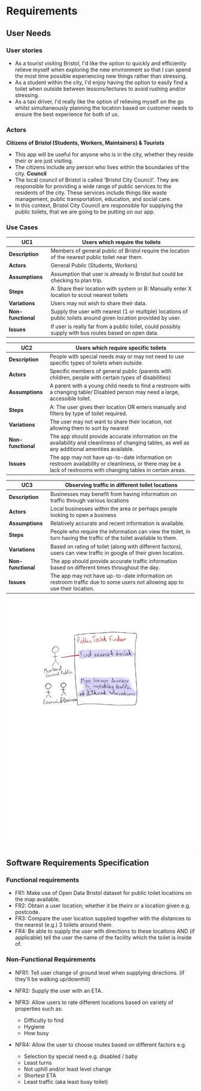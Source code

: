 # Requirements

## User Needs

### User stories
- As a tourist visiting Bristol, I'd like the option to quickly and efficiently relieve myself when exploring the new environment so that I can spend the most time possible experiencing new things rather than stressing.
- As a student within the city, I'd enjoy having the option to easily find a toilet when outside between lessons/lectures to avoid rushing and/or stressing.
- As a taxi driver, I'd really like the option of relieving myself on the go whilst simultaneously planning the location based on customer needs to ensure the best experience for both of us.


### Actors
**Citizens of Bristol (Students, Workers, Maintainers) & Tourists**
- This app will be useful for anyone who is in the city, whether they reside their or are just visiting.
- The citizens include any person who lives within the boundaries of the city.
**Council**
- The local council of Bristol is called 'Bristol City Council'. They are responsible for providing a wide range of public services to the residents of the city. These services include things like waste management, public transportation, education, and social care.
- In this context, Bristol City Council are responsible for supplying the public toilets, that we are going to be putting on our app.

### Use Cases

| UC1 | Users which require the toilets | 
| -------------------------------------- | ------------------- |
| **Description** | Members of general public of Bristol require the location of the nearest public toilet near them. |
| **Actors** | General Public (Students, Workers) |
| **Assumptions** | Assumption that user is already in Bristol but could be checking to plan trip.</td></tr>
| **Steps** | A: Share their location with system or B: Manually enter X location to scout nearest toilets |
| **Variations** | Users may not wish to share their data. |
| **Non-functional** | Supply the user with nearest (1 or multiple) locations of public toilets around given location provided by user. |
| **Issues** | If user is really far from a public toilet, could possibly supply with bus routes based on open data. |

| UC2 | Users which require specific toilets |
| -------------------------------------- | ------------------- |
| **Description** | People with special needs may or may not need to use specific types of toilets when outside. |
| **Actors** | Specific members of general public (parents with children, people with certain types of disabilities) |
| **Assumptions** | A parent with a young child needs to find a restroom with a changing table/ Disabled person may need a large, accessible toilet.</td></tr>
| **Steps** | A: The user gives their location OR enters manually and filters by type of toilet required. |
| **Variations** | The user may not want to share their location, not allowing them to sort by nearest |
| **Non-functional** | The app should provide accurate information on the availability and cleanliness of changing tables, as well as any additional amenities available. |
| **Issues** | The app may not have up-to-date information on restroom availability or cleanliness, or there may be a lack of restrooms with changing tables in certain areas. |

| UC3 | Observing traffic in different toilet locations |
| -------------------------------------- | ------------------- |
| **Description** | Businesses may benefit from having information on traffic through various locations |
| **Actors** | Local businesses within the area or perhaps people looking to open a business |
| **Assumptions** | Relatively accurate and recent information is available.</td></tr>
| **Steps** | People who require the information can view the toilet, in turn having the traffic of the toilet available to them. |
| **Variations** | Based on rating of toilet (along with different factors), users can view traffic in google of their given location.|
| **Non-functional** | The app should provide accurate traffic information based on different times throughout the day. |
| **Issues** | The app may not have up-to-date information on restroom traffic due to some users not allowing app to use their location. |
  

![Insert your Use-Case Diagram Here](images/use-case.png)

## Software Requirements Specification
### Functional requirements
 - FR1: Make use of Open Data Bristol dataset for public toilet locations on the map available.
 - FR2: Obtain a user location; whether it be *theirs* or a location given e.g. postcode.
 - FR3: Compare the user location supplied together with the distances to the nearest (e.g.) 3 toilets around them.
 - FR4: Be able to supply the user with directions to these locations AND (if applicable) tell the user the name of the facility which the toilet is inside of.




### Non-Functional Requirements
 - NFR1: Tell user change of ground level when supplying directions. (if they'll be walking up/downhill)
 - NFR2: Supply the user with an ETA.
 - NFR3: Allow users to rate different locations based on variety of properties such as:
   - Difficulty to find
   - Hygiene 
   - How busy

 - NFR4: Allow the user to choose routes based on different factors e.g.
   - Selection by special need e.g. disabled / baby 
   - Least turns
   - Not uphill and/or least level change
   - Shortest ETA
   - Least traffic (aka least busy toilet)


